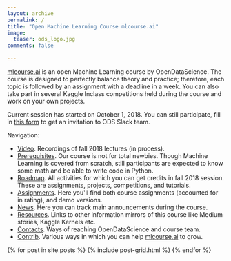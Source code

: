 ```yaml
---
layout: archive
permalink: /
title: "Open Machine Learning Course mlcourse.ai"
image:
  teaser: ods_logo.jpg
comments: false
    
---
```

[mlcourse.ai](https://mlcourse.ai) is an open Machine Learning course by OpenDataScience. The course is designed to perfectly balance theory and practice; therefore, each topic is followed by an assignment with a deadline in a week. You can also take part in several Kaggle Inclass competitions held during the course and work on your own projects.

Current session has started on October 1, 2018. You can still participate, fill in [this form](https://docs.google.com/forms/d/1_pDNuVHwBxV5wuOcdaXoxBZneyAQcqfOl4V2qkqKbNQ/) to get an invitation to ODS Slack team.

Navigation:
- [Video](video). Recordings of fall 2018 lectures (in process).
- [Prerequisites](prerequisites). Our course is not for total newbies. Though Machine Learning is covered from scratch, still participants are expected to know some math and be able to write code in Python.
- [Roadmap](roadmap). All activities for which you can get credits in fall 2018 session. These are assignments, projects, competitions, and tutorials.
- [Assignments](assignments). Here you'll find both course assignments (accounted for in rating), and demo versions.
- [News](news). Here you can track main announcements during the course.
- [Resources](resources). Links to other information mirrors of this course like Medium stories, Kaggle Kernels etc.
- [Contacts](contacts). Ways of reaching OpenDataScience and course team.
- [Contrib](contrib). Various ways in which you can help [mlcourse.ai](https://mlcourse.ai) to grow.

<div class="tiles">
{% for post in site.posts %}
	{% include post-grid.html %}
{% endfor %}
</div><!-- /.tiles -->

